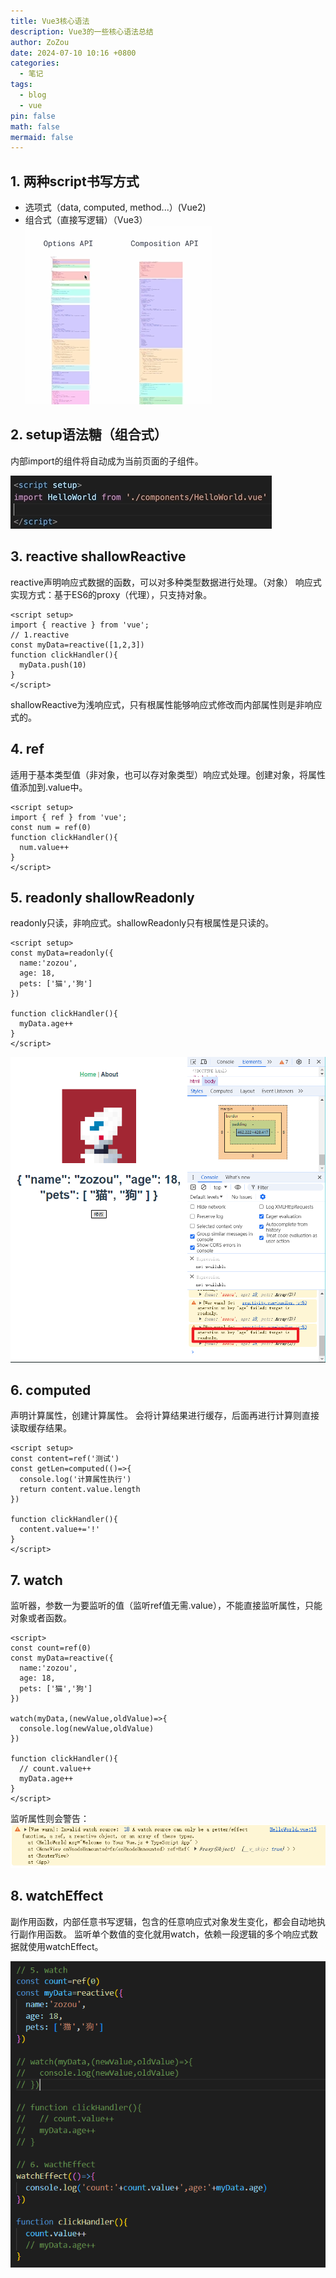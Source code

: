 ```yaml
---
title: Vue3核心语法
description: Vue3的一些核心语法总结
author: ZoZou
date: 2024-07-10 10:16 +0800
categories:
  - 笔记
tags:
  - blog
  - vue
pin: false
math: false
mermaid: false
---
```

## 1. 两种script书写方式
- 选项式（data, computed, method...）(Vue2)
- 组合式（直接写逻辑）（Vue3）
![](src/img/Pasted%20image%2020240710102253.png)
## 2. setup语法糖（组合式）
内部import的组件将自动成为当前页面的子组件。

![](src/img/Pasted%20image%2020240710102548.png)
## 3. reactive  shallowReactive
reactive声明响应式数据的函数，可以对多种类型数据进行处理。（对象）
响应式实现方式：基于ES6的proxy（代理），只支持对象。
```vue
<script setup>
import { reactive } from 'vue';
// 1.reactive
const myData=reactive([1,2,3])
function clickHandler(){
  myData.push(10)
}
</script>
```
shallowReactive为浅响应式，只有根属性能够响应式修改而内部属性则是非响应式的。
## 4. ref
适用于基本类型值（非对象，也可以存对象类型）响应式处理。创建对象，将属性值添加到.value中。
```vue
<script setup>
import { ref } from 'vue';
const num = ref(0)
function clickHandler(){
  num.value++
}
</script>
```
## 5. readonly shallowReadonly
readonly只读，非响应式。shallowReadonly只有根属性是只读的。
```vue
<script setup>
const myData=readonly({
  name:'zozou',
  age: 18,
  pets: ['猫','狗']
})

function clickHandler(){
  myData.age++
}
</script>
```

![](src/img/Pasted%20image%2020240710163738.png)
## 6. computed
声明计算属性，创建计算属性。
会将计算结果进行缓存，后面再进行计算则直接读取缓存结果。
```vue
<script setup>
const content=ref('测试')
const getLen=computed(()=>{
  console.log('计算属性执行')
  return content.value.length
})

function clickHandler(){
  content.value+='!'
}
</script>

```
## 7. watch
监听器，参数一为要监听的值（监听ref值无需.value），不能直接监听属性，只能对象或者函数。
```vue
<script>
const count=ref(0)
const myData=reactive({
  name:'zozou',
  age: 18,
  pets: ['猫','狗']
})
  
watch(myData,(newValue,oldValue)=>{
  console.log(newValue,oldValue)
})
  
function clickHandler(){
  // count.value++
  myData.age++
}
</script>
```
监听属性则会警告：
![](src/img/Pasted%20image%2020240710170557.png)
## 8. watchEffect
副作用函数，内部任意书写逻辑，包含的任意响应式对象发生变化，都会自动地执行副作用函数。
监听单个数值的变化就用watch，依赖一段逻辑的多个响应式数据就使用watchEffect。

![](src/img/Pasted%20image%2020240710171424.png)






